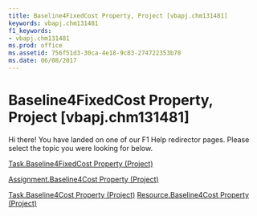 ```yaml
---
title: Baseline4FixedCost Property, Project [vbapj.chm131481]
keywords: vbapj.chm131481
f1_keywords:
- vbapj.chm131481
ms.prod: office
ms.assetid: 756f51d3-30ca-4e18-9c83-274722353b78
ms.date: 06/08/2017
---
```



# Baseline4FixedCost Property, Project [vbapj.chm131481]

Hi there! You have landed on one of our F1 Help redirector pages. Please select the topic you were looking for below.

[Task.Baseline4FixedCost Property (Project)](http://msdn.microsoft.com/library/8306d2d7-b80d-b3c6-5b7e-178082aa2740%28Office.15%29.aspx)

[Assignment.Baseline4Cost Property (Project)](http://msdn.microsoft.com/library/2bab26ff-0d68-6258-3978-45fc6faf3e9d%28Office.15%29.aspx)

[Task.Baseline4Cost Property (Project)](http://msdn.microsoft.com/library/50d77d8e-0726-4446-3e6b-58283176e3ea%28Office.15%29.aspx)
[Resource.Baseline4Cost Property (Project)](http://msdn.microsoft.com/library/1dac3167-adff-14ed-48e7-667293780a1a%28Office.15%29.aspx)

